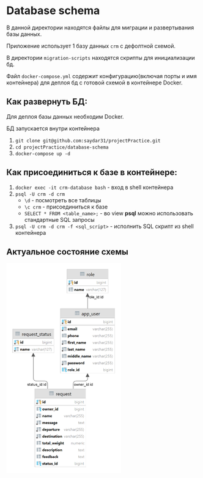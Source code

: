 # Database schema

В данной директории находятся файлы для миграции и развертывания базы данных.

Приложение использует 1 базу данных ```crm``` с дефолтной схемой.

В директории ```migration-scripts``` находятся скрипты для инициализации бд.

Файл ```docker-compose.yml``` содержит конфигурацию(включая порты и имя контейнера) для деплоя бд с готовой схемой в контейнере Docker.

## Как развернуть БД:

Для деплоя базы данных необходим Docker.

БД запускается внутри контейнера

1. `git clone git@github.com:saydar31/projectPractice.git`
2. `cd projectPractice/database-schema`
3. `docker-compose up -d`

## Как присоединиться к базе в контейнере:
1. `docker exec -it crm-database bash` - вход в shell контейнера 
2. `psql -U crm -d crm`
    - `\d` - посмотреть все таблицы
    - `\с crm` - присоединиться к базе
    - `SELECT * FROM <table_name>;` - во view **psql** можно использовать стандартные SQL запросы
3. `psql -U crm -d crm -f <sql_script>` - исполнить SQL скрипт из shell контейнера

## Актуальное состояние схемы
<img src="schema-diagram.png" alt="drawing" width="300"/>
